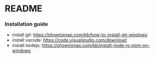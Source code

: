 # README #
### Installation guide ###
* install git: https://phoenixnap.com/kb/how-to-install-git-windows
* install vscode: https://code.visualstudio.com/download
* install nodejs: https://phoenixnap.com/kb/install-node-js-npm-on-windows 